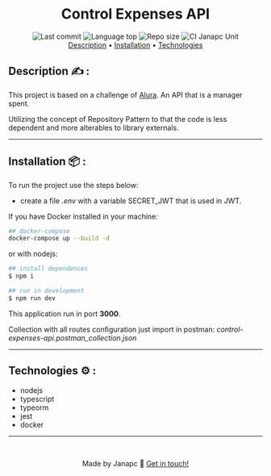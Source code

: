 <div align="center">
  <h1>Control Expenses API</h1>
  <img alt="Last commit" src="https://img.shields.io/github/last-commit/janapc/control-expenses-api"/>
  <img alt="Language top" src="https://img.shields.io/github/languages/top/janapc/control-expenses-api"/>
  <img alt="Repo size" src="https://img.shields.io/github/repo-size/janapc/control-expenses-api"/>
  <img alt="CI Janapc Unit" src="https://github.com/janapc/control-expenses-api/actions/workflows/tests-unit.yml/badge.svg"/>
</div>
<div align="center">
  <a href="#description-writing_hand">Description</a> &#8226
  <a href="#installation-package">Installation</a> &#8226
  <a href="#technologies-gear">Technologies</a>
</div>

## Description :writing_hand: :

This project is based on a challenge of [Alura](https://www.alura.com.br/). An API that is a manager spent.

Utilizing the concept of Repository Pattern to that the code is less dependent and more alterables to library externals.

---

## Installation :package: :

To run the project use the steps below:

- create a file *.env* with a variable SECRET_JWT that is used in JWT.

If you have Docker installed in your machine:
```sh
## docker-compose
docker-compose up --build -d
```
or with nodejs:
```sh
## install dependences
$ npm i

## run in development
$ npm run dev
```

This application run in port **3000**.

Collection with all routes configuration just import in postman: *control-expenses-api.postman_collection.json*

---

## Technologies :gear: :

- nodejs
- typescript
- typeorm
- jest
- docker

---

<br>
<span align="center">

Made by Janapc 🤘 [Get in touch!](https://www.linkedin.com/in/janaina-pedrina/)

</span>